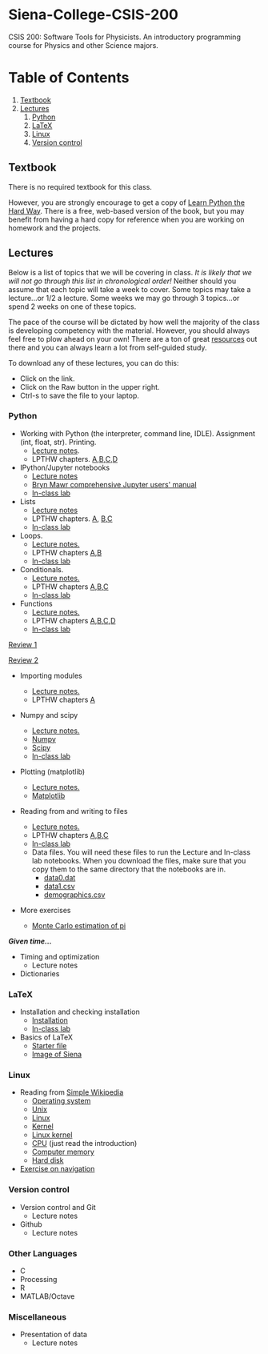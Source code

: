 # Siena-College-CSIS-200
CSIS 200: Software Tools for Physicists. An introductory programming course for Physics and other Science majors. 

# Table of Contents
1. [Textbook](#textbook)
2. [Lectures](#lectures)
    1. [Python](#python)
    2. [LaTeX](#latex)
    3. [Linux](#linux)
    4. [Version control](#version-control)

## Textbook
There is no required textbook for this class. 

However, you are strongly encourage to get a copy of [Learn Python the Hard Way](http://learnpythonthehardway.org/). There is a free, web-based version of the book, but you may benefit from having a hard copy for reference when you are working on homework and the projects. 

## Lectures

Below is a list of topics that we will be covering in class. *It is likely that we will not go through this list in chronological order!* Neither should you assume that each topic will take a week to cover. Some topics may take a lecture...or 1/2 a lecture. Some weeks we may go through 3 topics...or spend 2 weeks on one of these topics. 

The pace of the course will be dictated by how well the majority of the class is developing competency with the material. However, you should always feel free to plow ahead on your own! There are a ton of great [resources](https://github.com/mattbellis/Siena-College-CSIS-200/blob/master/RESOURCES.md) out there and you can always learn a lot from self-guided study. 

To download any of these lectures, you can do this:
* Click on the link.
* Click on the Raw button in the upper right. 
* Ctrl-s to save the file to your laptop. 

### Python
* Working with Python (the interpreter, command line, IDLE). Assignment (int, float, str). Printing.
  * [Lecture notes](https://github.com/mattbellis/Siena-College-CSIS-200/blob/master/lectures/LECTURE_printing_and_assignments.py).
  * LPTHW chapters. [A](http://learnpythonthehardway.org/book/ex4.html),[B](http://learnpythonthehardway.org/book/ex5.html),[C](http://learnpythonthehardway.org/book/ex6.html),[D](http://learnpythonthehardway.org/book/ex7.html)
* IPython/Jupyter notebooks
  * [Lecture notes](https://github.com/mattbellis/Siena-College-CSIS-200/blob/master/lectures/LECTURE_intro_to_Jupyter_notebook.ipynb)
  * [Bryn Mawr comprehensive Jupyter users' manual](http://jupyter.cs.brynmawr.edu/hub/dblank/public/Jupyter%20Notebook%20Users%20Manual.ipynb)
  * [In-class lab](https://github.com/mattbellis/Siena-College-CSIS-200/blob/master/lectures/INCLASS_using_the_notebook.ipynb)
* Lists
  * [Lecture notes](https://github.com/mattbellis/Siena-College-CSIS-200/blob/master/lectures/LECTURE_lists.ipynb)
  * LPTHW chapters. [A](http://learnpythonthehardway.org/book/ex32.html), [B](http://learnpythonthehardway.org/book/ex33.html),[C](http://learnpythonthehardway.org/book/ex34.html)
  * [In-class lab](https://github.com/mattbellis/Siena-College-CSIS-200/blob/master/lectures/INCLASS_lists.ipynb)
* Loops. 
  * [Lecture notes.](https://github.com/mattbellis/Siena-College-CSIS-200/blob/master/lectures/LECTURE_loops.ipynb)
  * LPTHW chapters [A](http://learnpythonthehardway.org/book/ex32.html),[B](http://learnpythonthehardway.org/book/ex33.html)
  * [In-class lab](https://github.com/mattbellis/Siena-College-CSIS-200/blob/master/lectures/INCLASS_loops.ipynb)
* Conditionals. 
  * [Lecture notes.](https://github.com/mattbellis/Siena-College-CSIS-200/blob/master/lectures/LECTURE_conditionals.ipynb)
  * LPTHW chapters [A](http://learnpythonthehardway.org/book/ex29.html),[B](http://learnpythonthehardway.org/book/ex30.html),[C](http://learnpythonthehardway.org/book/ex31.html)
  * [In-class lab](https://github.com/mattbellis/Siena-College-CSIS-200/blob/master/lectures/INCLASS_conditionals.ipynb)
* Functions 
  * [Lecture notes.](https://github.com/mattbellis/Siena-College-CSIS-200/blob/master/lectures/LECTURE_functions.ipynb)
  * LPTHW chapters [A](http://learnpythonthehardway.org/book/ex18.html),[B](http://learnpythonthehardway.org/book/ex19.html),[C](http://learnpythonthehardway.org/book/ex20.html),[D](http://learnpythonthehardway.org/book/ex21.html)
  * [In-class lab](https://github.com/mattbellis/Siena-College-CSIS-200/blob/master/lectures/INCLASS_functions.ipynb)

[Review 1](https://github.com/mattbellis/Siena-College-CSIS-200/blob/master/lectures/REVIEW_printing_assignment_loops_lists_conditionals_functions_PART1.ipynb)

[Review 2](https://github.com/mattbellis/Siena-College-CSIS-200/blob/master/lectures/REVIEW_printing_assignment_loops_lists_conditionals_functions_PART2.ipynb)

* Importing modules
  * [Lecture notes.](https://github.com/mattbellis/Siena-College-CSIS-200/blob/master/lectures/LECTURE_modules.ipynb)
  * LPTHW chapters [A](http://learnpythonthehardway.org/book/ex40.html)
* Numpy and scipy
  * [Lecture notes.](https://github.com/mattbellis/Siena-College-CSIS-200/blob/master/lectures/LECTURE_numpy_scipy.ipynb)
  * [Numpy](http://www.numpy.org/)
  * [Scipy](http://www.scipy.org/)
  * [In-class lab](https://github.com/mattbellis/Siena-College-CSIS-200/blob/master/lectures/INCLASS_numpy.ipynb)
* Plotting (matplotlib)
  * [Lecture notes.](https://github.com/mattbellis/Siena-College-CSIS-200/blob/master/lectures/LECTURE_plotting.ipynb)
  * [Matplotlib](http://matplotlib.org/)
* Reading from and writing to files
  * [Lecture notes.](https://github.com/mattbellis/Siena-College-CSIS-200/blob/master/lectures/LECTURE_file_reading_writing.ipynb)
  * LPTHW chapters [A](http://learnpythonthehardway.org/book/ex15.html),[B](http://learnpythonthehardway.org/book/ex16.html),[C](http://learnpythonthehardway.org/book/ex17.html)
  * [In-class lab](https://github.com/mattbellis/Siena-College-CSIS-200/blob/master/lectures/INCLASS_file_reading_writing.ipynb)
  * Data files. You will need these files to run the Lecture and In-class lab notebooks. When you download the files, make sure that you copy them to the same directory that the notebooks are in. 
    * [data0.dat](https://github.com/mattbellis/Siena-College-CSIS-200/blob/master/lectures/data0.dat)
    * [data1.csv](https://github.com/mattbellis/Siena-College-CSIS-200/blob/master/lectures/data1.csv)
    * [demographics.csv](https://github.com/mattbellis/Siena-College-CSIS-200/blob/master/lectures/demographics.csv)

* More exercises
  * [Monte Carlo estimation of pi](https://github.com/mattbellis/Siena-College-CSIS-200/blob/master/lectures/EXERCISE_Monte_Carlo_calculation_of_pi.ipynb)

***Given time...***
* Timing and optimization
  * Lecture notes
* Dictionaries



### LaTeX
* Installation and checking installation
  * [Installation](https://github.com/mattbellis/Siena-College-CSIS-200/blob/master/HOWTO_INSTALL.md)
  * [In-class lab](https://github.com/mattbellis/Siena-College-CSIS-200/blob/master/lectures/LECTURE_install_and_test_LaTeX.md)
* Basics of LaTeX
  * [Starter file](https://github.com/mattbellis/Siena-College-CSIS-200/blob/master/lectures/latex_lecture.tex)
  * [Image of Siena](https://github.com/mattbellis/Siena-College-CSIS-200/blob/master/lectures/siena_photo.png)

### Linux
* Reading from [Simple Wikipedia](https://simple.wikipedia.org/wiki/Main_Page)
  * [Operating system](https://simple.wikipedia.org/wiki/Operating_system)
  * [Unix](https://simple.wikipedia.org/wiki/UNIX)
  * [Linux](https://simple.wikipedia.org/wiki/Linux)
  * [Kernel](https://simple.wikipedia.org/wiki/Kernel_(computer_science))
  * [Linux kernel](https://simple.wikipedia.org/wiki/Linux_kernel)
  * [CPU](https://simple.wikipedia.org/wiki/Central_processing_unit) (just read the introduction)
  * [Computer memory](https://simple.wikipedia.org/wiki/Computer_memory)
  * [Hard disk](https://simple.wikipedia.org/wiki/Hard_disk)
* [Exercise on navigation](https://github.com/mattbellis/Siena-College-CSIS-200/blob/master/lectures/EXERCISE_Linux_navigate_hello_world.md)

### Version control
* Version control and Git
  * Lecture notes
* Github
  * Lecture notes

### Other Languages
* C
* Processing
* R
* MATLAB/Octave

### Miscellaneous
* Presentation of data
  * Lecture notes
